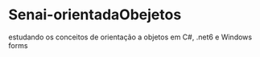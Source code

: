 # Senai-orientadaObejetos
estudando os conceitos de orientação a objetos em C#, .net6 e Windows forms
